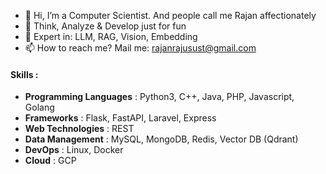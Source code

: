 - 👋 Hi, I’m a Computer Scientist. And people call me Rajan affectionately
- 👀 Think, Analyze & Develop just for fun
- 🌱 Expert in: LLM, RAG, Vision, Embedding
- 📫 How to reach me? Mail me: rajanrajusust@gmail.com


#### Skills :
- **Programming Languages** :  Python3, C++, Java, PHP, Javascript, Golang
- **Frameworks** : Flask, FastAPI, Laravel, Express
- **Web Technologies** : REST
- **Data Management** : MySQL, MongoDB, Redis, Vector DB (Qdrant)
- **DevOps** : Linux, Docker
- **Cloud** : GCP
<!---
Rajan-sust/Rajan-sust is a ✨ special ✨ repository because its `README.md` (this file) appears on your GitHub profile.
You can click the Preview link to take a look at your changes.
--->
